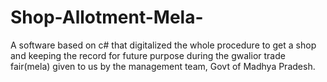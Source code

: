 # Shop-Allotment-Mela-
A software based on c# that digitalized the whole procedure to get a shop and keeping the record for future purpose during the gwalior trade fair(mela) given to us by the management team, Govt of Madhya Pradesh.
